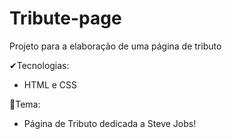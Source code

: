 # Tribute-page
 Projeto para a elaboração de uma página de tributo
 
 ✔Tecnologias:
 
 - HTML e CSS

🔎Tema:

 - Página de Tributo dedicada a Steve Jobs!
